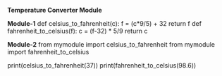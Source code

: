 **Temperature Converter Module**

**Module-1**
def celsius_to_fahrenheit(c):
    f = (c*9/5) + 32
    return f
def fahrenheit_to_celsius(f):
    c = (f-32) * 5/9
    return c

**Module-2**
from mymodule import celsius_to_fahrenheit 
from mymodule import fahrenheit_to_celsius 

print(celsius_to_fahrenheit(37))
print(fahrenheit_to_celsius(98.6))
